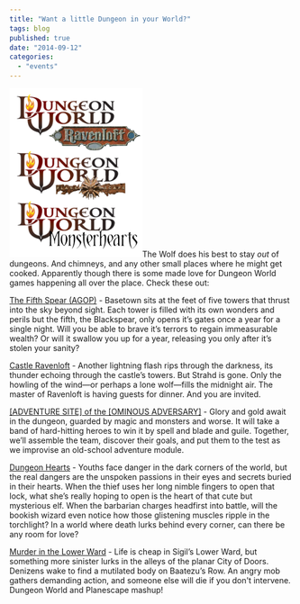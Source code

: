 ```yaml
---
title: "Want a little Dungeon in your World?"
tags: blog
published: true
date: "2014-09-12"
categories: 
  - "events"
---
```


[![Dungeon-World-All-Hacks](/images/Dungeon-World-All-Hacks-236x300.png)](http://www.bigbadcon.com/wp-content/uploads/2014/09/Dungeon-World-All-Hacks.png)The Wolf does his best to stay _out_ of dungeons. And chimneys, and any other small places where he might get cooked. Apparently though there is some made love for Dungeon World games happening all over the place. Check these out:

[The Fifth Spear (AGOP)](http://www.bigbadcon.com/events/the-fifth-spear-agop/) - Basetown sits at the feet of five towers that thrust into the sky beyond sight. Each tower is filled with its own wonders and perils but the fifth, the Blackspear, only opens it’s gates once a year for a single night. Will you be able to brave it’s terrors to regain immeasurable wealth? Or will it swallow you up for a year, releasing you only after it’s stolen your sanity?

[Castle Ravenloft](http://www.bigbadcon.com/events/castle-ravenloft/) - Another lightning flash rips through the darkness, its thunder echoing through the castle’s towers. But Strahd is gone. Only the howling of the wind—or perhaps a lone wolf—fills the midnight air. The master of Ravenloft is having guests for dinner. And you are invited.

[\[ADVENTURE SITE\] of the \[OMINOUS ADVERSARY\]](http://www.bigbadcon.com/events/adventure-site-of-the-ominous-adversary-3/) - Glory and gold await in the dungeon, guarded by magic and monsters and worse. It will take a band of hard-hitting heroes to win it by spell and blade and guile. Together, we’ll assemble the team, discover their goals, and put them to the test as we improvise an old-school adventure module.

[Dungeon Hearts](http://www.bigbadcon.com/events/dungeon-hearts/) - Youths face danger in the dark corners of the world, but the real dangers are the unspoken passions in their eyes and secrets buried in their hearts. When the thief uses her long nimble fingers to open that lock, what she’s really hoping to open is the heart of that cute but mysterious elf. When the barbarian charges headfirst into battle, will the bookish wizard even notice how those glistening muscles ripple in the torchlight? In a world where death lurks behind every corner, can there be any room for love?

[Murder in the Lower Ward](http://www.bigbadcon.com/events/murder-in-the-lower-ward/) - Life is cheap in Sigil’s Lower Ward, but something more sinister lurks in the alleys of the planar City of Doors. Denizens wake to find a mutilated body on Baatezu’s Row. An angry mob gathers demanding action, and someone else will die if you don't intervene. Dungeon World and Planescape mashup!

